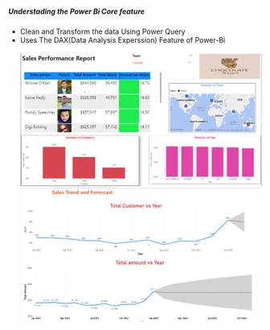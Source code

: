 ##### Understading the Power Bi Core feature
- Clean and Transform the data Using Power Query
- Uses The DAX(Data Analysis Experssion) Feature of Power-Bi
  <br><br>
![Sales_Performance_Report](https://github.com/sandeeprairai/Power-Bi-Dashboard/blob/main/sales1.PNG)
![Sales_Forescasting](https://github.com/sandeeprairai/Power-Bi-Dashboard/blob/main/sales2.PNG)

